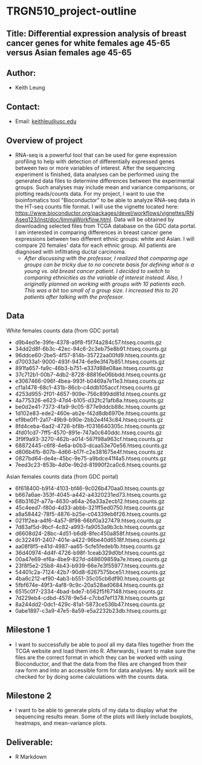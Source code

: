 # TRGN510_project-outline

## Title: Differential expression analysis of breast cancer genes for white females age 45-65 versus Asian females age 45-65

## Author:
- Keith Leung
## Contact:
- Email: keithleu@usc.edu

## Overview of project
- RNA-seq is a powerful tool that can be used for gene expression profiling to help with detection of differentially expressed genes between two or more variables of interest. After the sequencing experiment is finished, data analyses can be performed using the generated data files to determine differences between the experimental groups. Such analyses may include mean and variance comparisons, or plotting reads/counts data. For my project, I want to use the bioinfomatics tool "Bioconductor" to be able to analyze RNA-seq data in the HT-seq counts file format. I will use the vignette located here: https://www.bioconductor.org/packages/devel/workflows/vignettes/RNAseq123/inst/doc/limmaWorkflow.html. Data will be obtained by downloading selected files from TCGA database on the GDC data portal. I am interested in comparing differences in breast cancer gene expressions between two different ethnic groups: white and Asian. I will compare 20 females' data for each ethnic group. All patients are diagnosed with infiltrating ductal carcinoma.
  - *After discussing with the professor, I realized that comparing age groups can be tricky due to no concrete basis for defining what is a young vs. old breast cancer patient. I decided to switch to comparing ethnicities as the variable of interest instead. Also, I originally planned on working with groups with 10 patients each. This was a bit too small of a group size. I increased this to 20 patients after talking with the professor.*
 

## Data
White females counts data (from GDC portal)
- d9b4ed1e-39fe-4378-a9f8-f5f74a284c57.htseq.counts.gz
- 34dd2d8f-6b3c-42ec-94c6-2c3eb75e8b91.htseq.counts.gz
- 96ddce60-2be5-4f57-814b-35722aa00fd9.htseq.counts.gz
- d70033a1-9000-493f-9474-6e9e3f47b851.htseq.counts.gz
- 891fa657-fa9c-46b3-b751-e337d88e08ae.htseq.counts.gz
- 37c712b1-00b7-4db2-8728-88816e06bbdd.htseq.counts.gz
- e3067466-096f-4bea-993f-b0469a7e11e3.htseq.counts.gz
- cf1a1478-68c1-431b-86cb-c4ddb105accf.htseq.counts.gz
- 4253d955-2f01-4657-909e-756c899dd81d.htseq.counts.gz
- 4a775326-e623-47d4-b105-d32fc21afb8a.htseq.counts.gz
- be0d2e41-7373-4fa9-9c05-877e9ddcb88c.htseq.counts.gz
- 1d102e83-ede2-460e-ab2e-f42d8db6970e.htseq.counts.gz
- ef9be0f1-2a17-49b9-b90e-2bb2e4f43c84.htseq.counts.gz
- 8fd4ceba-6ad2-4726-bf8b-f0316640305c.htseq.counts.gz
- 4fd01cd7-7ff5-4570-891e-747a0c640ddc.htseq.counts.gz
- 3f9f9a93-3270-462b-a014-567f98a963cf.htseq.counts.gz
- 68872445-c6f8-4e6a-b0b3-dcaa53e70e56.htseq.counts.gz
- d806b4fb-807b-4d66-b17f-c2e381675e4f.htseq.counts.gz
- 0827bd64-de4e-45bc-9e75-a9bdce41f4a5.htseq.counts.gz
- 7eed3c23-853b-4d0e-9b2d-81990f2ca0c6.htseq.counts.gz

Asian females counts data (from GDC portal)
- 6f618400-b914-4103-bf46-9c026b470aa0.htseq.counts.gz
- b667a6ae-353f-4045-a442-a4320231ed73.htseq.counts.gz
- 68b3162f-a77a-4630-a64a-26a33a2ecb12.htseq.counts.gz
- 45c4eed7-f80d-4d33-abbb-321ff5ed0750.htseq.counts.gz
- a8a58442-78f5-4876-b25e-c04339eb6f26.htseq.counts.gz
- 0211f2ea-a4f6-4a57-8f98-66bf0a327479.htseq.counts.gz
- 7d83af5d-9bcf-4c82-a993-fa9053a9b3cb.htseq.counts.gz
- d6608d24-28bc-4d51-b6d8-8fec450a858f.htseq.counts.gz
- dc322491-2407-401e-a422-96be40d6518f.htseq.counts.gz
- aa08f8f5-e41d-4987-aa65-5cfe5fedeb1b.htseq.counts.gz
- 36d40974-4d4f-4726-b98f-1ceab329d0bf.htseq.counts.gz
- 00a47e69-ef6a-4be9-827d-d48609859a7e.htseq.counts.gz
- 23f8f5e2-25b8-4b43-b939-66e7e3f55977.htseq.counts.gz
-	54401c2a-7124-42b7-90d8-6267575bce51.htseq.counts.gz
- 4ba6c212-ef90-4ab3-b551-35c05cb6df90.htseq.counts.gz
- 5fbf674e-49f3-4af8-9c9c-20a528ad0684.htseq.counts.gz
- 6515c0f7-2334-4bad-bde7-b562f5f67148.htseq.counts.gz
- 7d229eb4-cdbd-4578-9e54-c7cbd7ef1378.htseq.counts.gz
- 8a244dd2-0dc1-429c-81a1-5873ce536b47.htseq.counts.gz
- 0abe1897-c3a9-47e5-8a59-e5a2232b23db.htseq.counts.gz

## Milestone 1
- I want to successfully be able to pool all my data files together from the TCGA website and load them into R. Afterwards, I want to make sure the files are the correct format in which they can be worked with using Bioconductor, and that the data from the files are changed from their raw form and into an accessible form for data analyses. My work will be checked for by doing some calculations with the counts data.

## Milestone 2
- I want to be able to generate plots of my data to display what the sequencing results mean. Some of the plots will likely include boxplots, heatmaps, and mean-variance plots.

## Deliverable:
- R Markdown
